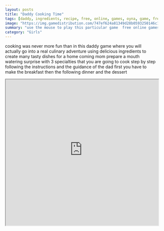 ```yaml
---
layout: posts
title: "Daddy Cooking Time"
tags: [daddy, ingredients, recipe, free, online, games, oyna, game, free, games, play, play, games]
image: "https://img.gamedistribution.com/747ef624a81349d28b0593250146c1c4.jpg"
summary: "use the mouse to play this particular game  free online games oyna game free games play play games"
category: "Girls"
---
```


cooking was never more fun than in this daddy game where you will actually go into a real culinary adventure using delicious ingredients to create many tasty dishes for a home coming mom prepare a mouth watering surprise with 3 specialties that you are going to cook step by step following the instructions and the guidance of the dad first you have to make the breakfast then the following dinner and the dessert

<iframe width="100%" height="480px;" src="https://flash.gamedistribution.com?game=747ef624a81349d28b0593250146c1c4"></iframe>